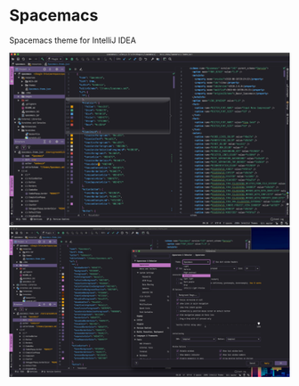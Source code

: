# Spacemacs

Spacemacs theme for IntelliJ IDEA

![Screenshot: ](images/spacemacs.png)
![Screenshot: ](images/spacemacs1.png)

